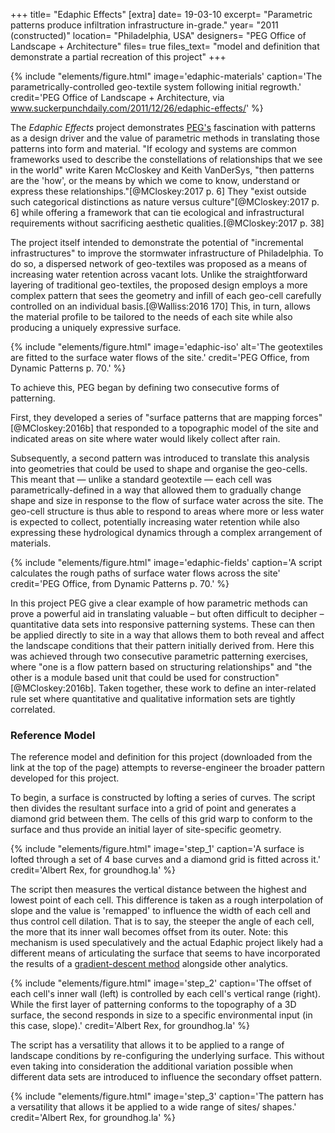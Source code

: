 +++
title=      "Edaphic Effects"
[extra]
date=       19-03-10
excerpt=    "Parametric patterns produce infiltration infrastructure in-grade."
year=       "2011 (constructed)"
location=   "Philadelphia, USA"
designers=  "PEG Office of Landscape + Architecture"
files=      true
files_text= "model and definition that demonstrate a partial recreation of this project"
+++

{% include "elements/figure.html" image='edaphic-materials' caption='The parametrically-controlled geo-textile system following initial regrowth.' credit='PEG Office of Landscape + Architecture, via www.suckerpunchdaily.com/2011/12/26/edaphic-effects/' %}

The *Edaphic Effects* project demonstrates [PEG's](http://www.peg-ola.com/) fascination with patterns as a design driver and the value of parametric methods in translating those patterns into form and material. "If ecology and systems are common frameworks used to describe the constellations of relationships that we see in the world" write Karen McCloskey and Keith VanDerSys, "then patterns are the 'how', or the means by which we come to know, understand or express these relationships."[@MCloskey:2017 p. 6] They "exist outside such categorical distinctions as nature versus culture"[@MCloskey:2017 p. 6] while offering a framework that can tie ecological and infrastructural requirements without sacrificing aesthetic qualities.[@MCloskey:2017 p. 38]

The project itself intended to demonstrate the potential of "incremental infrastructures" to improve the stormwater infrastructure of Philadelphia. To do so, a dispersed network of geo-textiles was proposed as a means of increasing water retention across vacant lots. Unlike the straightforward layering of traditional geo-textiles, the proposed design employs a more complex pattern that sees the geometry and infill of each geo-cell carefully controlled on an individual basis.[@Walliss:2016 170] This, in turn, allows the material profile to be tailored to the needs of each site while also producing a uniquely expressive surface.

{% include "elements/figure.html" image='edaphic-iso' alt='The geotextiles are fitted to the surface water flows of the site.' credit='PEG Office, from Dynamic Patterns p. 70.' %}

To achieve this, PEG began by defining two consecutive forms of patterning.

First, they developed a series of "surface patterns that are mapping forces"[@MCloskey:2016b] that responded to a topographic model of the site and indicated areas on site where water would likely collect after rain.

Subsequently, a second pattern was introduced to translate this analysis into geometries that could be used to shape and organise the geo-cells. This meant that — unlike a standard geotextile — each cell was parametrically-defined in a way that allowed them to gradually change shape and size in response to the flow of surface water across the site. The geo-cell structure is thus able to respond to areas where more or less water is expected to collect, potentially increasing water retention while also expressing these hydrological dynamics through a complex arrangement of materials.

{% include "elements/figure.html" image='edaphic-fields' caption='A script calculates the rough paths of surface water flows across the site' credit='PEG Office, from Dynamic Patterns p. 70.' %}

In this project PEG give a clear example of how parametric methods can prove a powerful aid in translating valuable – but often difficult to decipher – quantitative data sets into responsive patterning systems. These can then be applied directly to site in a way that allows them to both reveal and affect the landscape conditions that their pattern initially derived from. Here this was achieved through two consecutive parametric patterning exercises, where "one is a flow pattern based on structuring relationships" and "the other is a module based unit that could be used for construction"[@MCloskey:2016b]. Taken together, these work to define an inter-related rule set where quantitative and qualitative information sets are tightly correlated.

### Reference Model

The reference model and definition for this project (downloaded from the link at the top of the page) attempts to reverse-engineer the broader pattern developed for this project.

To begin, a surface is constructed by lofting a series of curves. The script then divides the resultant surface into a grid of point and generates a diamond grid between them. The cells of this grid warp to conform to the surface and thus provide an initial layer of site-specific geometry.

{% include "elements/figure.html" image='step_1' caption='A surface is lofted through a set of 4 base curves and a diamond grid is fitted across it.' credit='Albert Rex, for groundhog.la' %}

The script then measures the vertical distance between the highest and lowest point of each cell. This difference is taken as a rough interpolation of slope and the value is 'remapped' to influence the width of each cell and thus control cell dilation. That is to say, the steeper the angle of each cell, the more that its inner wall becomes offset from its outer. Note: this mechanism is used speculatively and the actual Edaphic project likely had a different means of articulating the surface that seems to have incorporated the results of a [gradient-descent method](@/documentation/flows.md) alongside other analytics.

{% include "elements/figure.html" image='step_2' caption='The offset of each cell\'s inner wall (left) is controlled by each cell\'s vertical range (right). While the first layer of patterning conforms to the topography of a 3D surface, the second responds in size to a specific environmental input (in this case, slope).' credit='Albert Rex, for groundhog.la' %}

The script has a versatility that allows it to be applied to a range of landscape conditions by re-configuring the underlying surface. This without even taking into consideration the additional variation possible when different data sets are introduced to influence the secondary offset pattern.

{% include "elements/figure.html" image='step_3' caption='The pattern has a versatility that allows it be applied to a wide range of sites/ shapes.' credit='Albert Rex, for groundhog.la' %}
